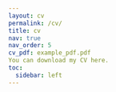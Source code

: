 ```yaml
---
layout: cv
permalink: /cv/
title: cv
nav: true
nav_order: 5
cv_pdf: example_pdf.pdf
You can download my CV here.
toc:
  sidebar: left
---
```

